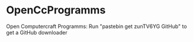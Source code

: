 OpenCcProgramms
===============

Open Computercraft Programms:
Run "pastebin get zunTV6YG GitHub" to get a GitHub downloader
